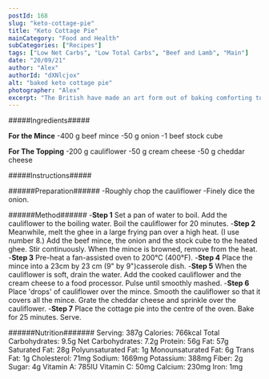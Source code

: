 ```yaml
---
postId: 168
slug: "keto-cottage-pie"
title: "Keto Cottage Pie"
mainCategory: "Food and Health"
subCategories: ["Recipes"]
tags: ["Low Net Carbs", "Low Total Carbs", "Beef and Lamb", "Main"]
date: "20/09/21"
author: "Alex"
authorId: "dXNlcjox"
alt: "baked keto cottage pie"
photographer: "Alex"
excerpt: "The British have made an art form out of baking comforting tummy-filling rib-sticking pies. This is one which is made to be lower in net carbs. Beef mince and onion with cauliflower cream cheese topping and a crust of cheddar cheese."
---
```


#####Ingredients#####

**For the Mince**
-400 g beef mince
-50 g onion
-1 beef stock cube

**For The Topping**
-200 g cauliflower
-50 g cream cheese
-50 g cheddar cheese

#####Instructions#####

######Preparation######
-Roughly chop the cauliflower
-Finely dice the onion.

######Method######
-**Step 1**
Set a pan of water to boil.
Add the cauliflower to the boiling water.
Boil the cauliflower for 20 minutes.
-**Step 2**
Meanwhile, melt the ghee in a large frying pan over a high heat. (I use number 8.)
Add the beef mince, the onion and the stock cube to the heated ghee. 
Stir continuously. 
When the mince is browned, remove from the heat.
-**Step 3**
Pre-heat a fan-assisted oven to 200°C (400°F).
-**Step 4**
Place the mince into a 23cm by 23 cm (9" by 9")casserole dish.
-**Step 5**
When the cauliflower is soft, drain the water.
Add the cooked cauliflower and the cream cheese to a food processor. Pulse until smoothly mashed.
-**Step 6**
Place 'drops' of cauliflower over the mince.
Smooth the cauliflower so that it covers all the mince.
Grate the cheddar cheese and sprinkle over the cauliflower.
-**Step 7**
Place the cottage pie into the centre of the oven. 
Bake for 25 minutes.
Serve.

######Nutrition#######
Serving: 387g
Calories: 766kcal
Total Carbohydrates: 9.5g
Net Carbohydrates: 7.2g
Protein: 56g
Fat: 57g
Saturated Fat: 28g
Polyunsaturated Fat: 1g
Monounsaturated Fat: 6g
Trans Fat: 1g
Cholesterol: 71mg
Sodium: 1669mg
Potassium: 388mg
Fiber: 2g
Sugar: 4g
Vitamin A: 785IU
Vitamin C: 50mg
Calcium: 230mg
Iron: 1mg
